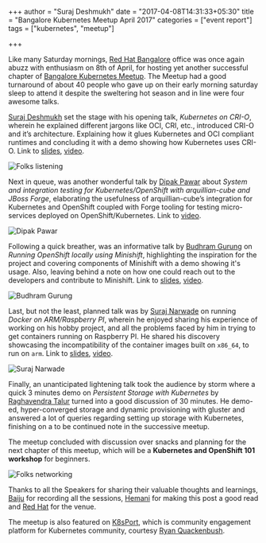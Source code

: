 +++
author = "Suraj Deshmukh"
date = "2017-04-08T14:31:33+05:30"
title = "Bangalore Kubernetes Meetup April 2017"
categories = ["event report"]
tags = ["kubernetes", "meetup"]

+++

Like many Saturday mornings, [Red Hat Bangalore](https://www.google.co.in/search?q=red+hat+bangalore&oq=red+ha&aqs=chrome.0.69i59j69i61l3j69i57j69i59.5776j0j7&sourceid=chrome&ie=UTF-8#q=red+hat+bangalore&rflfq=1&rlha=0&rllag=12949018,77600064,1885&tbm=lcl&tbs=lf_pqs:EAE,lf:1,lf_ui:3&rldoc=1&rlfi=hd:;si:1155840882052252649;mv:!1m3!1d18064.656204115003!2d77.600064!3d12.949018050000001!2m3!1f0!2f0!3f0!3m2!1i91!2i446!4f13.1;tbs:lf_pqs:EAE,lf:1,lf_ui:3)
office was once again abuzz with enthusiasm on 8th of April, for hosting yet
another successful chapter of [Bangalore Kubernetes Meetup](https://www.meetup.com/kubernetes-openshift-India-Meetup/events/238335903/).
The Meetup had a good turnaround of about 40 people who gave up on their
early morning saturday sleep to attend it despite the sweltering hot
season and in line were four awesome talks.


[Suraj Deshmukh](https://twitter.com/surajd_) set the stage with his opening
talk, *Kubernetes on CRI-O*, wherein he explained different jargons like
OCI, CRI, etc., introduced CRI-O and it’s architecture. Explaining how it
glues Kubernetes and OCI compliant runtimes and concluding it with a demo
showing how Kubernetes uses CRI-O. Link to [slides](https://docs.google.com/presentation/d/1tP7b1e1fy-n3_v5bilDLjOAheZGu602B3WK-1kxXkVo/edit?usp=sharing),
[video](https://youtu.be/_E7foB4kVGM).

![Folks listening](/images/blr-k8s-meetup-april-2017/group.jpg "Folks listening")


Next in queue, was another wonderful talk by [Dipak Pawar](https://twitter.com/dipakpawar231)
about *System and integration testing for Kubernetes/OpenShift with
arquillian-cube and JBoss Forge*, elaborating the usefulness of
arquillian-cube’s integration for Kubernetes and OpenShift coupled
with Forge tooling for testing micro-services deployed on OpenShift/Kubernetes.
Link to [video](https://youtu.be/f4qIKmlBg34).

![Dipak Pawar](/images/blr-k8s-meetup-april-2017/dipak.jpg "Dipak Pawar demoing arquillian-cube")


Following a quick breather, was an informative talk by [Budhram Gurung](https://twitter.com/budhrg)
on *Running OpenShift locally using Minishift*, highlighting the inspiration
for the project and covering components of Minishift with a demo showing
it's usage. Also, leaving behind a note on how one could reach out to the
developers and contribute to Minishift. Link to [slides](https://docs.google.com/presentation/d/1oONy-2ncemEE7dtddoZL0Lcu0KVIUtqADhEX0bB5q5g/edit?usp=sharing),
[video](https://youtu.be/dvYeRbSpxR8).

![Budhram Gurung](/images/blr-k8s-meetup-april-2017/budhram.jpg "Budhram demoing Minishift")


Last, but not the least, planned talk was by [Suraj Narwade](https://twitter.com/red_suraj)
on running *Docker on ARM/Raspberry PI*, wherein he enjoyed sharing his
experience of working on his hobby project, and all the problems faced by
him in trying to get containers running on Raspberry PI. He shared his
discovery showcasing the incompatibility of the container images built on
`x86_64`, to run on `arm`. Link to [slides](https://docs.google.com/presentation/d/1cJeQyMG_NOn8QDJpIHkAjTT4I0L6AyQ8DxeGbVWn850/edit?usp=sharing),
[video](https://youtu.be/8yzPt5MfY8s).

![Suraj Narwade](/images/blr-k8s-meetup-april-2017/surajn.jpg "Suraj Narwade demoing about the Docker")


Finally, an unanticipated lightening talk took the audience by storm where
a quick 3 minutes demo on *Persistent Storage with Kubernetes* by [Raghavendra Talur](https://twitter.com/raghavendra_t)
turned into a good discussion of 30 minutes. He demo-ed, hyper-converged
storage and dynamic provisioning with gluster and answered a lot of queries
regarding setting up storage with Kubernetes, finishing on a
to be continued note in the successive meetup.

The meetup concluded with discussion over snacks and planning for the next
chapter of this meetup, which will be a **Kubernetes and OpenShift 101 workshop**
for beginners.

![Folks networking](/images/blr-k8s-meetup-april-2017/network.jpg "Folks networking")

Thanks to all the Speakers for sharing their valuable thoughts and learnings,
[Baiju](https://twitter.com/nogenerics) for recording all the sessions,
[Hemani](https://www.linkedin.com/in/hemani-katyal-57900081) for making this post a good read
and [Red Hat](https://twitter.com/redhatopen) for the venue.

The meetup is also featured on [K8sPort](http://www.k8sport.org/), which
is community engagement platform for Kubernetes community, courtesy [Ryan Quackenbush](https://twitter.com/RSQuackenbush).
